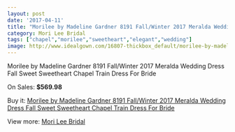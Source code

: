```yaml
---
layout: post
date: '2017-04-11'
title: "Morilee by Madeline Gardner 8191 Fall/Winter 2017 Meralda Wedding Dress Fall Sweet Sweetheart Chapel Train Dress For Bride"
category: Mori Lee Bridal
tags: ["chapel","morilee","sweetheart","elegant","wedding"]
image: http://www.idealgown.com/16807-thickbox_default/morilee-by-madeline-gardner-8191-fall-winter-2017-meralda-wedding-dress-fall-sweet-sweetheart-chapel-train-dress-for-bride.jpg
---
```

Morilee by Madeline Gardner 8191 Fall/Winter 2017 Meralda Wedding Dress Fall Sweet Sweetheart Chapel Train Dress For Bride

On Sales: **$569.98**
<a href="https://www.idealgown.com/en/mori-lee-bridal/6675-morilee-by-madeline-gardner-8191-fall-winter-2017-meralda-wedding-dress-fall-sweet-sweetheart-chapel-train-dress-for-bride.html"><amp-img layout="responsive" width="600" height="600" src="//www.idealgown.com/16807-thickbox_default/morilee-by-madeline-gardner-8191-fall-winter-2017-meralda-wedding-dress-fall-sweet-sweetheart-chapel-train-dress-for-bride.jpg" alt="Morilee by Madeline Gardner 8191 Fall/Winter 2017 Meralda Wedding Dress Fall Sweet Sweetheart Chapel Train Dress For Bride 0" /></a>
<a href="https://www.idealgown.com/en/mori-lee-bridal/6675-morilee-by-madeline-gardner-8191-fall-winter-2017-meralda-wedding-dress-fall-sweet-sweetheart-chapel-train-dress-for-bride.html"><amp-img layout="responsive" width="600" height="600" src="//www.idealgown.com/16809-thickbox_default/morilee-by-madeline-gardner-8191-fall-winter-2017-meralda-wedding-dress-fall-sweet-sweetheart-chapel-train-dress-for-bride.jpg" alt="Morilee by Madeline Gardner 8191 Fall/Winter 2017 Meralda Wedding Dress Fall Sweet Sweetheart Chapel Train Dress For Bride 1" /></a>
<a href="https://www.idealgown.com/en/mori-lee-bridal/6675-morilee-by-madeline-gardner-8191-fall-winter-2017-meralda-wedding-dress-fall-sweet-sweetheart-chapel-train-dress-for-bride.html"><amp-img layout="responsive" width="600" height="600" src="//www.idealgown.com/16808-thickbox_default/morilee-by-madeline-gardner-8191-fall-winter-2017-meralda-wedding-dress-fall-sweet-sweetheart-chapel-train-dress-for-bride.jpg" alt="Morilee by Madeline Gardner 8191 Fall/Winter 2017 Meralda Wedding Dress Fall Sweet Sweetheart Chapel Train Dress For Bride 2" /></a>

Buy it: [Morilee by Madeline Gardner 8191 Fall/Winter 2017 Meralda Wedding Dress Fall Sweet Sweetheart Chapel Train Dress For Bride](https://www.idealgown.com/en/mori-lee-bridal/6675-morilee-by-madeline-gardner-8191-fall-winter-2017-meralda-wedding-dress-fall-sweet-sweetheart-chapel-train-dress-for-bride.html "Morilee by Madeline Gardner 8191 Fall/Winter 2017 Meralda Wedding Dress Fall Sweet Sweetheart Chapel Train Dress For Bride")

View more: [Mori Lee Bridal](https://www.idealgown.com/en/90-mori-lee-bridal "Mori Lee Bridal")